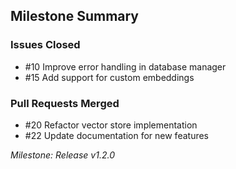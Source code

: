 ## Milestone Summary

### Issues Closed
- #10 Improve error handling in database manager
- #15 Add support for custom embeddings

### Pull Requests Merged
- #20 Refactor vector store implementation
- #22 Update documentation for new features

*Milestone: Release v1.2.0*

